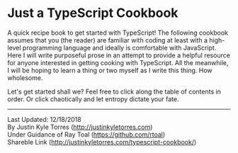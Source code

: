 # Just a TypeScript Cookbook
A quick recipe book to get started with TypeScript! The following cookbook assumes that you (the reader) are familiar with coding at least with a high-level programming language and ideally is comfortable with JavaScript. Here I will write purposeful prose in an attempt to provide a helpful resource for anyone interested in getting cooking with TypeScript.  All the meanwhile, I will be hoping to learn a thing or two myself as I write this thing. How wholesome.

Let's get started shall we? Feel free to click along the table of contents in order. Or click chaotically and let entropy dictate your fate.


***
Last Updated: 12/18/2018  
By Justin Kyle Torres (http://justinkyletorres.com)     
Under Guidance of Ray Toal (https://github.com/rtoal)     
Shareble Link (http://justinkyletorres.com/typescript-cookbook/)